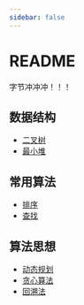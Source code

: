 ```yaml
---
sidebar: false
---
```

# README

字节冲冲冲！！！

## 数据结构
- [二叉树](/algo/4.二叉树.md)
- [最小堆](/algo/3.最小堆)

## 常用算法
- [排序](/algo/2.排序.md)
- [查找]()
## 算法思想
- [动态规划](/algo/0.动态规划.md)
- [贪心算法]()
- [回溯法]()
